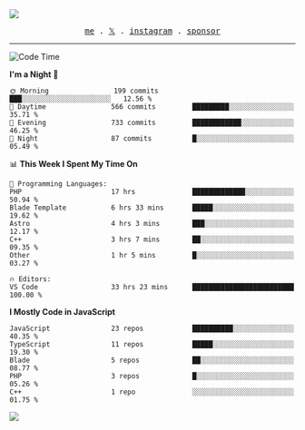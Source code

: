 <img style="bottom: 800px;" src="https://imgur.com/rilHVxA.png"/>
<p align="center">
  <samp>
    <a href="https://fayln.com">me</a> .
    <!-- <a href="https://fayln.com/projects">projects</a> . -->
    <a href="https://go.fayln.com/twitter">𝕏</a> .
    <a href="https://go.fayln.com/instagram">instagram</a> .
<!--     <a href="https://go.fayln.com/polywork">polywork</a> . -->
    <a href="https://github.com/sponsors/faridhnzz">sponsor</a>
  </samp>
</p>

---
<!--START_SECTION:waka-->
![Code Time](http://img.shields.io/badge/Code%20Time-2%2C425%20hrs%2049%20mins-blue)

**I'm a Night 🦉** 

```text
🌞 Morning                199 commits         ███░░░░░░░░░░░░░░░░░░░░░░   12.56 % 
🌆 Daytime                566 commits         █████████░░░░░░░░░░░░░░░░   35.71 % 
🌃 Evening                733 commits         ████████████░░░░░░░░░░░░░   46.25 % 
🌙 Night                  87 commits          █░░░░░░░░░░░░░░░░░░░░░░░░   05.49 % 
```


📊 **This Week I Spent My Time On** 

```text
💬 Programming Languages: 
PHP                      17 hrs              █████████████░░░░░░░░░░░░   50.94 % 
Blade Template           6 hrs 33 mins       █████░░░░░░░░░░░░░░░░░░░░   19.62 % 
Astro                    4 hrs 3 mins        ███░░░░░░░░░░░░░░░░░░░░░░   12.17 % 
C++                      3 hrs 7 mins        ██░░░░░░░░░░░░░░░░░░░░░░░   09.35 % 
Other                    1 hr 5 mins         █░░░░░░░░░░░░░░░░░░░░░░░░   03.27 % 

🔥 Editors: 
VS Code                  33 hrs 23 mins      █████████████████████████   100.00 % 
```

**I Mostly Code in JavaScript** 

```text
JavaScript               23 repos            ██████████░░░░░░░░░░░░░░░   40.35 % 
TypeScript               11 repos            █████░░░░░░░░░░░░░░░░░░░░   19.30 % 
Blade                    5 repos             ██░░░░░░░░░░░░░░░░░░░░░░░   08.77 % 
PHP                      3 repos             █░░░░░░░░░░░░░░░░░░░░░░░░   05.26 % 
C++                      1 repo              ░░░░░░░░░░░░░░░░░░░░░░░░░   01.75 % 
```




<!--END_SECTION:waka-->

![](https://hit.yhype.me/github/profile?user_id=29797712)
